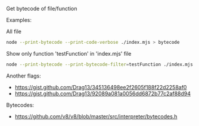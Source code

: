 Get bytecode of file/function  

Examples: 

All file  
``` sh
node --print-bytecode --print-code-verbose ./index.mjs > bytecode
```

Show only function 'testFunction' in 'index.mjs' file  
``` sh
node --print-bytecode --print-bytecode-filter=testFunction ./index.mjs
```

Another flags:  
- https://gist.github.com/Drag13/345136498ee2f2605f188f22d2258af0
- https://gist.github.com/Drag13/92089a081a0056dd6872b77c2af88d94

Bytecodes:  
- https://github.com/v8/v8/blob/master/src/interpreter/bytecodes.h
